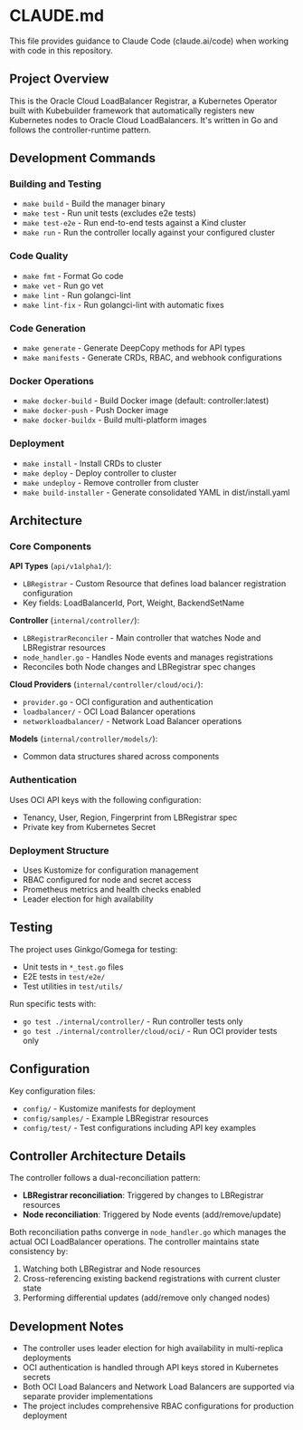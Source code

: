 # CLAUDE.md

This file provides guidance to Claude Code (claude.ai/code) when working with code in this repository.

## Project Overview

This is the Oracle Cloud LoadBalancer Registrar, a Kubernetes Operator built with Kubebuilder framework that automatically registers new Kubernetes nodes to Oracle Cloud LoadBalancers. It's written in Go and follows the controller-runtime pattern.

## Development Commands

### Building and Testing
- `make build` - Build the manager binary
- `make test` - Run unit tests (excludes e2e tests)
- `make test-e2e` - Run end-to-end tests against a Kind cluster
- `make run` - Run the controller locally against your configured cluster

### Code Quality
- `make fmt` - Format Go code
- `make vet` - Run go vet
- `make lint` - Run golangci-lint
- `make lint-fix` - Run golangci-lint with automatic fixes

### Code Generation
- `make generate` - Generate DeepCopy methods for API types
- `make manifests` - Generate CRDs, RBAC, and webhook configurations

### Docker Operations
- `make docker-build` - Build Docker image (default: controller:latest)
- `make docker-push` - Push Docker image
- `make docker-buildx` - Build multi-platform images

### Deployment
- `make install` - Install CRDs to cluster
- `make deploy` - Deploy controller to cluster
- `make undeploy` - Remove controller from cluster
- `make build-installer` - Generate consolidated YAML in dist/install.yaml

## Architecture

### Core Components

**API Types** (`api/v1alpha1/`):
- `LBRegistrar` - Custom Resource that defines load balancer registration configuration
- Key fields: LoadBalancerId, Port, Weight, BackendSetName

**Controller** (`internal/controller/`):
- `LBRegistrarReconciler` - Main controller that watches Node and LBRegistrar resources
- `node_handler.go` - Handles Node events and manages registrations
- Reconciles both Node changes and LBRegistrar spec changes

**Cloud Providers** (`internal/controller/cloud/oci/`):
- `provider.go` - OCI configuration and authentication
- `loadbalancer/` - OCI Load Balancer operations
- `networkloadbalancer/` - Network Load Balancer operations

**Models** (`internal/controller/models/`):
- Common data structures shared across components

### Authentication
Uses OCI API keys with the following configuration:
- Tenancy, User, Region, Fingerprint from LBRegistrar spec
- Private key from Kubernetes Secret

### Deployment Structure
- Uses Kustomize for configuration management
- RBAC configured for node and secret access
- Prometheus metrics and health checks enabled
- Leader election for high availability

## Testing

The project uses Ginkgo/Gomega for testing:
- Unit tests in `*_test.go` files
- E2E tests in `test/e2e/`
- Test utilities in `test/utils/`

Run specific tests with:
- `go test ./internal/controller/` - Run controller tests only
- `go test ./internal/controller/cloud/oci/` - Run OCI provider tests only

## Configuration

Key configuration files:
- `config/` - Kustomize manifests for deployment
- `config/samples/` - Example LBRegistrar resources
- `config/test/` - Test configurations including API key examples

## Controller Architecture Details

The controller follows a dual-reconciliation pattern:
- **LBRegistrar reconciliation**: Triggered by changes to LBRegistrar resources
- **Node reconciliation**: Triggered by Node events (add/remove/update)

Both reconciliation paths converge in `node_handler.go` which manages the actual OCI LoadBalancer operations. The controller maintains state consistency by:
1. Watching both LBRegistrar and Node resources
2. Cross-referencing existing backend registrations with current cluster state
3. Performing differential updates (add/remove only changed nodes)

## Development Notes

- The controller uses leader election for high availability in multi-replica deployments
- OCI authentication is handled through API keys stored in Kubernetes secrets
- Both OCI Load Balancers and Network Load Balancers are supported via separate provider implementations
- The project includes comprehensive RBAC configurations for production deployment